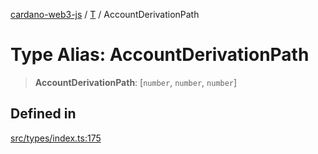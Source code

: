 [cardano-web3-js](../../../index.md) / [T](../index.md) / AccountDerivationPath

# Type Alias: AccountDerivationPath

> **AccountDerivationPath**: [`number`, `number`, `number`]

## Defined in

[src/types/index.ts:175](https://github.com/xray-network/cardano-web3-js/blob/51359f53a33988f2d248eab0454f4ef69063970a/src/types/index.ts#L175)
